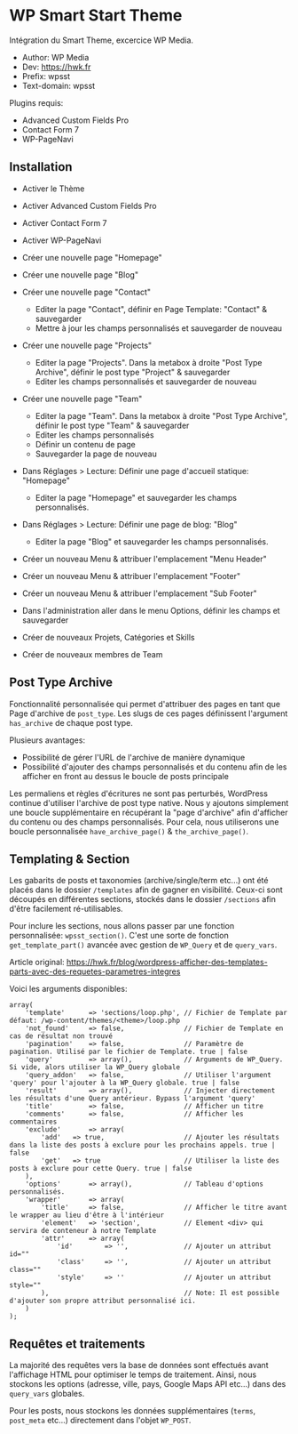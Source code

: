 # WP Smart Start Theme

Intégration du Smart Theme, excercice WP Media.

+ Author: WP Media
+ Dev: https://hwk.fr
+ Prefix: wpsst
+ Text-domain: wpsst

Plugins requis:

+ Advanced Custom Fields Pro
+ Contact Form 7
+ WP-PageNavi

## Installation

+ Activer le Thème
+ Activer Advanced Custom Fields Pro
+ Activer Contact Form 7
+ Activer WP-PageNavi

+ Créer une nouvelle page "Homepage"
+ Créer une nouvelle page "Blog"
+ Créer une nouvelle page "Contact"
    + Editer la page "Contact", définir en Page Template: "Contact" & sauvegarder
    + Mettre à jour les champs personnalisés et sauvegarder de nouveau
    
+ Créer une nouvelle page "Projects"
    + Editer la page "Projects". Dans la metabox à droite "Post Type Archive", définir le post type "Project" & sauvegarder
    + Editer les champs personnalisés et sauvegarder de nouveau
+ Créer une nouvelle page "Team"
    + Editer la page "Team". Dans la metabox à droite "Post Type Archive", définir le post type "Team" & sauvegarder
    + Editer les champs personnalisés
    + Définir un contenu de page
    + Sauvegarder la page de nouveau

+ Dans Réglages > Lecture: Définir une page d'accueil statique: "Homepage"
    + Editer la page "Homepage" et sauvegarder les champs personnalisés.
+ Dans Réglages > Lecture: Définir une page de blog: "Blog"
    + Editer la page "Blog" et sauvegarder les champs personnalisés.

+ Créer un nouveau Menu & attribuer l'emplacement "Menu Header"
+ Créer un nouveau Menu & attribuer l'emplacement "Footer"
+ Créer un nouveau Menu & attribuer l'emplacement "Sub Footer"

+ Dans l'administration aller dans le menu Options, définir les champs et sauvegarder

+ Créer de nouveaux Projets, Catégories et Skills
+ Créer de nouveaux membres de Team

## Post Type Archive

Fonctionnalité personnalisée qui permet d'attribuer des pages en tant que Page d'archive de `post_type`. Les slugs de ces pages définissent l'argument `has_archive` de chaque post type.

Plusieurs avantages:
+ Possibilité de gérer l'URL de l'archive de manière dynamique
+ Possibilité d'ajouter des champs personnalisés et du contenu afin de les afficher en front au dessus le boucle de posts principale

Les permaliens et règles d'écritures ne sont pas perturbés, WordPress continue d'utiliser l'archive de post type native. Nous y ajoutons simplement une boucle supplémentaire en récupérant la "page d'archive" afin d'afficher du contenu ou des champs personnalisés. Pour cela, nous utiliserons une boucle personnalisée `have_archive_page()` & `the_archive_page()`. 

## Templating & Section

Les gabarits de posts et taxonomies (archive/single/term etc...) ont été placés dans le dossier `/templates` afin de gagner en visibilité. Ceux-ci sont découpés en différentes sections, stockés dans le dossier `/sections` afin d'être facilement ré-utilisables.

Pour inclure les sections, nous allons passer par une fonction personnalisée: `wpsst_section()`. C'est une sorte de fonction `get_template_part()` avancée avec gestion de `WP_Query` et de `query_vars`.

Article original: https://hwk.fr/blog/wordpress-afficher-des-templates-parts-avec-des-requetes-parametres-integres

Voici les arguments disponibles:

```
array(
    'template'      => 'sections/loop.php', // Fichier de Template par défaut: /wp-content/themes/<theme>/loop.php
    'not_found'     => false,               // Fichier de Template en cas de résultat non trouvé
    'pagination'    => false,               // Paramètre de pagination. Utilisé par le fichier de Template. true | false
    'query'         => array(),             // Arguments de WP_Query. Si vide, alors utiliser la WP_Query globale
    'query_addon'   => false,               // Utiliser l'argument 'query' pour l'ajouter à la WP_Query globale. true | false
    'result'        => array(),             // Injecter directement les résultats d'une Query antérieur. Bypass l'argument 'query'
    'title'         => false,               // Afficher un titre
    'comments'      => false,               // Afficher les commentaires
    'exclude'       => array(
        'add'   => true,                    // Ajouter les résultats dans la liste des posts à exclure pour les prochains appels. true | false
        'get'   => true                     // Utiliser la liste des posts à exclure pour cette Query. true | false
    ),
    'options'       => array(),             // Tableau d'options personnalisés.
    'wrapper'       => array(
        'title'     => false,               // Afficher le titre avant le wrapper au lieu d'être à l'intérieur
        'element'   => 'section',           // Element <div> qui servira de conteneur à notre Template
        'attr'      => array(
            'id'        => '',              // Ajouter un attribut id=""
            'class'     => '',              // Ajouter un attribut class=""
            'style'     => ''               // Ajouter un attribut style=""
        ),                                  // Note: Il est possible d'ajouter son propre attribut personnalisé ici.
    )
);
```

## Requêtes et traitements

La majorité des requêtes vers la base de données sont effectués avant l'affichage HTML pour optimiser le temps de traitement. Ainsi, nous stockons les options (adresse, ville, pays, Google Maps API etc...) dans des `query_vars` globales.

Pour les posts, nous stockons les données supplémentaires (`terms`, `post_meta` etc...) directement dans l'objet `WP_POST`.
